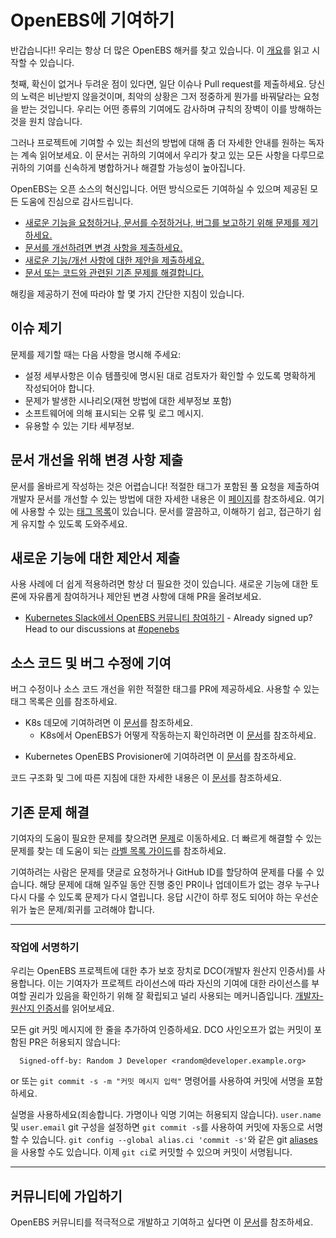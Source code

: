 # OpenEBS에 기여하기

반갑습니다!! 우리는 항상 더 많은 OpenEBS 해커를 찾고 있습니다. 이 [개요](./contribute/design/README.md)를 읽고 시작할 수 있습니다.

첫째, 확신이 없거나 두려운 점이 있다면, 일단 이슈나 Pull request를 제출하세요. 당신의 노력은 비난받지 않을것이며, 최악의 상황은 그저 정중하게 뭔가를 바꿔달라는 요청을 받는 것입니다. 우리는 어떤 종류의 기여에도 감사하며 규칙의 장벽이 이를 방해하는것을 원치 않습니다.

그러나 프로젝트에 기여할 수 있는 최선의 방법에 대해 좀 더 자세한 안내를 원하는 독자는 계속 읽어보세요. 이 문서는 귀하의 기여에서 우리가 찾고 있는 모든 사항을 다루므로 귀하의 기여를 신속하게 병합하거나 해결할 가능성이 높아집니다.

OpenEBS는 오픈 소스의 혁신입니다. 어떤 방식으로든 기여하실 수 있으며 제공된 모든 도움에 진심으로 감사드립니다.

- [새로운 기능을 요청하거나, 문서를 수정하거나, 버그를 보고하기 위해 문제를 제기하세요.](#raising-issues)
- [문서를 개선하려면 변경 사항을 제출하세요.](#submit-change-to-improve-documentation)
- [새로운 기능/개선 사항에 대한 제안을 제출하세요.](#submit-proposals-for-new-features)
- [문서 또는 코드와 관련된 기존 문제를 해결합니다.](#contributing-to-source-code-and-bug-fixes)

해킹을 제공하기 전에 따라야 할 몇 가지 간단한 지침이 있습니다.

## 이슈 제기

문제를 제기할 때는 다음 사항을 명시해 주세요:

- 설정 세부사항은 이슈 템플릿에 명시된 대로 검토자가 확인할 수 있도록 명확하게 작성되어야 합니다.
- 문제가 발생한 시나리오(재현 방법에 대한 세부정보 포함)
- 소프트웨어에 의해 표시되는 오류 및 로그 메시지.
- 유용할 수 있는 기타 세부정보.

## 문서 개선을 위해 변경 사항 제출

문서를 올바르게 작성하는 것은 어렵습니다! 적절한 태그가 포함된 풀 요청을 제출하여 개발자 문서를 개선할 수 있는 방법에 대한 자세한 내용은 이 [페이지](./contribute/CONTRIBUTING-TO-DEVELOPER-DOC.md)를 참조하세요. 여기에 사용할 수 있는 [태그 목록](./contribute/labels-of-issues.md)이 있습니다. 문서를 깔끔하고, 이해하기 쉽고, 접근하기 쉽게 유지할 수 있도록 도와주세요.

## 새로운 기능에 대한 제안서 제출

사용 사례에 더 쉽게 적용하려면 항상 더 필요한 것이 있습니다. 새로운 기능에 대한 토론에 자유롭게 참여하거나 제안된 변경 사항에 대해 PR을 올려보세요.

- [Kubernetes Slack에서 OpenEBS 커뮤니티 참여하기](https://kubernetes.slack.com) - Already signed up? Head to our discussions at [#openebs](https://kubernetes.slack.com/messages/openebs/)

## 소스 코드 및 버그 수정에 기여

버그 수정이나 소스 코드 개선을 위한 적절한 태그를 PR에 제공하세요. 사용할 수 있는 태그 목록은 [이](./contribute/labels-of-issues.md)를 참조하세요.

- K8s 데모에 기여하려면 이 [문서](./contribute/CONTRIBUTING-TO-K8S-DEMO.md)를 참조하세요.
  - K8s에서 OpenEBS가 어떻게 작동하는지 확인하려면 이 [문서](./k8s/README.md)를 참조하세요.

* Kubernetes OpenEBS Provisioner에 기여하려면 이 [문서](./contribute/CONTRIBUTING-TO-KUBERNETES-OPENEBS-PROVISIONER.md)를 참조하세요.

코드 구조화 및 그에 따른 지침에 대한 자세한 내용은 이 [문서](./contribute/design/code-structuring.md)를 참조하세요.

## 기존 문제 해결

기여자의 도움이 필요한 문제를 찾으려면 [문제](https://github.com/openebs/openebs/issues)로 이동하세요. 더 빠르게 해결할 수 있는 문제를 찾는 데 도움이 되는 [라벨 목록 가이드](./contribute/labels-of-issues.md)를 참조하세요.

기여하려는 사람은 문제를 댓글로 요청하거나 GitHub ID를 할당하여 문제를 다룰 수 있습니다. 해당 문제에 대해 일주일 동안 진행 중인 PR이나 업데이트가 없는 경우 누구나 다시 다룰 수 있도록 문제가 다시 열립니다. 응답 시간이 하루 정도 되어야 하는 우선순위가 높은 문제/회귀를 고려해야 합니다.

---

### 작업에 서명하기

우리는 OpenEBS 프로젝트에 대한 추가 보호 장치로 DCO(개발자 원산지 인증서)를 사용합니다. 이는 기여자가 프로젝트 라이선스에 따라 자신의 기여에 대한 라이선스를 부여할 권리가 있음을 확인하기 위해 잘 확립되고 널리 사용되는 메커니즘입니다. [개발자-원산지 인증서](./contribute/developer-certificate-of-origin)를 읽어보세요.

모든 git 커밋 메시지에 한 줄을 추가하여 인증하세요. DCO 사인오프가 없는 커밋이 포함된 PR은 허용되지 않습니다:

```
  Signed-off-by: Random J Developer <random@developer.example.org>
```

or 또는 `git commit -s -m "커밋 메시지 입력"` 명령어를 사용하여 커밋에 서명을 포함하세요.

실명을 사용하세요(죄송합니다. 가명이나 익명 기여는 허용되지 않습니다). `user.name` 및 `user.email` git 구성을 설정하면 `git commit -s`를 사용하여 커밋에 자동으로 서명할 수 있습니다. `git config --global alias.ci 'commit -s'`와 같은 git [aliases](https://git-scm.com/book/en/v2/Git-Basics-Git-Aliases)을 사용할 수도 있습니다. 이제 `git ci`로 커밋할 수 있으며 커밋이 서명됩니다.

---

## 커뮤니티에 가입하기

OpenEBS 커뮤니티를 적극적으로 개발하고 기여하고 싶다면 이 [문서](./community/README.md)를 참조하세요.
